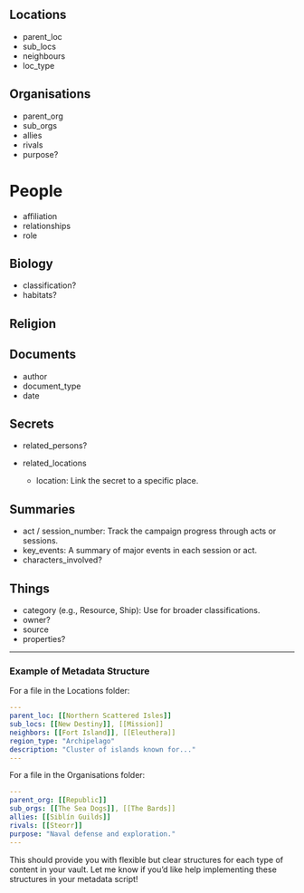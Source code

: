 ## Locations
   - parent_loc
   - sub_locs
   - neighbours
   - loc_type

## Organisations 
   - parent_org
   - sub_orgs
   - allies
   - rivals
   - purpose?
   
# People
   - affiliation
   - relationships
   - role
   
## Biology
   - classification?
   - habitats?
   
## Religion

## Documents
   - author
   - document_type
   - date
## Secrets
   - related_persons?
- related_locations
   
   - location: Link the secret to a specific place.

## Summaries
   - act / session_number: Track the campaign progress through acts or sessions.
   - key_events: A summary of major events in each session or act.
   - characters_involved?

## Things
   - category (e.g., Resource, Ship): Use for broader classifications.
   - owner?
   - source
   - properties?
---

### Example of Metadata Structure

For a file in the Locations folder:
```yaml
---
parent_loc: [[Northern Scattered Isles]]
sub_locs: [[New Destiny]], [[Mission]]
neighbors: [[Fort Island]], [[Eleuthera]]
region_type: "Archipelago"
description: "Cluster of islands known for..."
---
```

For a file in the Organisations folder:
```yaml
---
parent_org: [[Republic]]
sub_orgs: [[The Sea Dogs]], [[The Bards]]
allies: [[Siblín Guilds]]
rivals: [[Steorr]]
purpose: "Naval defense and exploration."
---
```

This should provide you with flexible but clear structures for each type of content in your vault. Let me know if you’d like help implementing these structures in your metadata script!